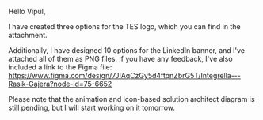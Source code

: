 
Hello Vipul,


I have created three options for the TES logo, which you can find in the attachment.

Additionally, I have designed 10 options for the LinkedIn banner, and I've attached all of them as PNG files. If you have any feedback, I've also included a link to the Figma file: https://www.figma.com/design/7JIAqCzGy5d4ftqnZbrG5T/Integrella---Rasik-Gajera?node-id=75-6652

Please note that the animation and icon-based solution architect diagram is still pending, but I will start working on it tomorrow.